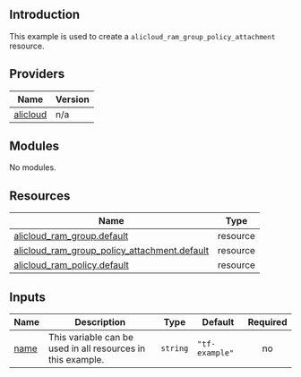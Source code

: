 ## Introduction

This example is used to create a `alicloud_ram_group_policy_attachment` resource.

<!-- BEGIN_TF_DOCS -->
## Providers

| Name | Version |
|------|---------|
| <a name="provider_alicloud"></a> [alicloud](#provider\_alicloud) | n/a |

## Modules

No modules.

## Resources

| Name | Type |
|------|------|
| [alicloud_ram_group.default](https://registry.terraform.io/providers/aliyun/alicloud/latest/docs/resources/ram_group) | resource |
| [alicloud_ram_group_policy_attachment.default](https://registry.terraform.io/providers/aliyun/alicloud/latest/docs/resources/ram_group_policy_attachment) | resource |
| [alicloud_ram_policy.default](https://registry.terraform.io/providers/aliyun/alicloud/latest/docs/resources/ram_policy) | resource |

## Inputs

| Name | Description | Type | Default | Required |
|------|-------------|------|---------|:--------:|
| <a name="input_name"></a> [name](#input\_name) | This variable can be used in all resources in this example. | `string` | `"tf-example"` | no |
<!-- END_TF_DOCS -->    
